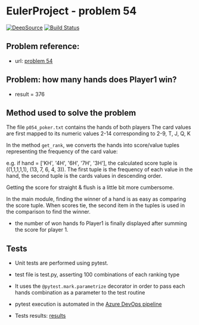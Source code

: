 # EulerProject  - problem 54

[![DeepSource](https://static.deepsource.io/deepsource-badge-light-mini.svg)](https://deepsource.io/gh/xmayeur/euler54/?ref=repository-badge)
[![Build Status](https://dev.azure.com/xmayeur/Euler54/_apis/build/status/xmayeur.euler54?branchName=master)](https://dev.azure.com/xmayeur/Euler54/_build/latest?definitionId=15&branchName=master)

## Problem reference:
* url: [problem 54](https://projecteuler.net/problem=54)

## Problem: how many hands does Player1 win? 

* result = 376

## Method used to solve the problem
The file `p054_poker.txt` contains the hands of both players
The card values are first mapped to its numeric values 2-14 corresponding to 2-9, T, J, Q, K

In the method `get_rank`, we converts the hands into score/value tuples representing the frequency of the card value: 

e.g. if hand = ['KH', '4H', '6H', '7H', '3H'], the calculated score tuple is
((1,1,1,1,1), (13, 7, 6, 4, 3)). The first tuple is the frequency of each value in the hand, the second tuple is the cards values in descending order.



Getting the score for straight & flush is a little bit more cumbersome. 

In the main module, finding the winner of a hand is as easy as comparing the score tuple. When scores tie, the second item in the tuples is used in the comparison to find the winner.

* the number of won hands fo Player1 is finally displayed after summing the score for player 1.

## Tests 

* Unit tests are performed using pytest.
* test file is test.py, asserting 100 combinations of each ranking type   
* It uses the `@pytest.mark.parametrize` decorator in order to pass each hands combination as a parameter to the test routine  
* pytest execution is automated in the [Azure DevOps pipeline](https://dev.azure.com/xmayeur/Euler54)

* Tests results: [results](https://dev.azure.com/xmayeur/Euler54/_build/results?buildId=238&view=ms.vss-test-web.build-test-results-tab) 
